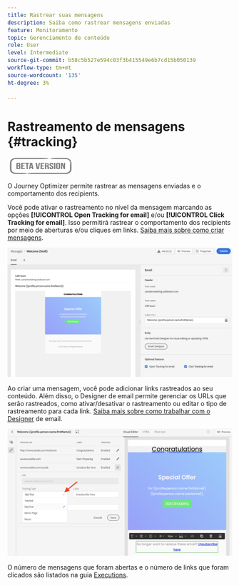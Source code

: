 ```yaml
---
title: Rastrear suas mensagens
description: Saiba como rastrear mensagens enviadas
feature: Monitoramento
topic: Gerenciamento de conteúdo
role: User
level: Intermediate
source-git-commit: b58c5b527e594c03f3b415549e6b7cd15b050139
workflow-type: tm+mt
source-wordcount: '135'
ht-degree: 3%

---
```


# Rastreamento de mensagens {#tracking}

![](assets/do-not-localize/badge.png)

O Journey Optimizer permite rastrear as mensagens enviadas e o comportamento dos recipients.

Você pode ativar o rastreamento no nível da mensagem marcando as opções **[!UICONTROL Open Tracking for email]** e/ou **[!UICONTROL Click Tracking for email]**. Isso permitirá rastrear o comportamento dos recipients por meio de aberturas e/ou cliques em links. [Saiba mais sobre como criar mensagens](create-message.md).

![](assets/message-tracking.png)

Ao criar uma mensagem, você pode adicionar links rastreados ao seu conteúdo. Além disso, o Designer de email permite gerenciar os URLs que serão rastreados, como ativar/desativar o rastreamento ou editar o tipo de rastreamento para cada link. [Saiba mais sobre como trabalhar com o Designer](create-email-content.md) de email.

![](assets/message-tracked-links.png)

O número de mensagens que foram abertas e o número de links que foram clicados são listados na guia [Executions](message-monitoring.md).
